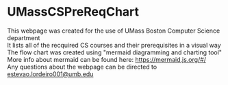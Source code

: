 # UMassCSPreReqChart
This webpage was created for the use of UMass Boston Computer Science department  
It lists all of the recquired CS courses and their prerequisites in a visual way  
The flow chart was created using "mermaid diagramming and charting tool"  
More info about mermaid can be found here: https://mermaid.js.org/#/  
Any questions about the webpage can be directed to estevao.lordeiro001@umb.edu  